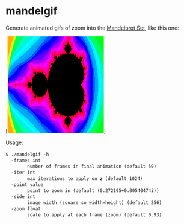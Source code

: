 # mandelgif
Generate animated gifs of zoom into the [Mandelbrot Set](https://en.wikipedia.org/wiki/Mandelbrot_set), like this one: 

[![example.gif](./example.gif)]

Usage:
```
$ ./mandelgif -h
  -frames int
        number of frames in final animation (default 50)
  -iter int
        max iterations to apply on 𝒛 (default 1024)
  -point value
        point to zoom in (default (0.272195+0.00540474i))
  -side int
        image width (square so width=height) (default 256)
  -zoom float
        scale to apply at each frame (zoom) (default 0.93)
```